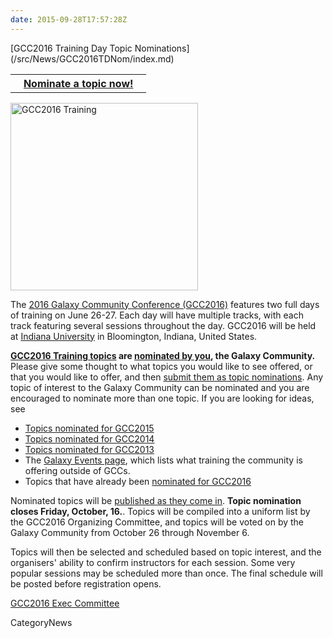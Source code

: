 ```yaml
---
date: 2015-09-28T17:57:28Z
---
```

<div class='newsItemHeader'>[GCC2016 Training Day Topic Nominations](/src/News/GCC2016TDNom/index.md)</div>

<table>
  <tr>
    <th> &nbsp;&nbsp; <a href='http://bit.ly/gcc2016tdnom'>Nominate a topic now!</a> &nbsp;&nbsp; </th>
  </tr>
</table>


<div class='right'><a href='/Events/GCC2016'><img src='/Events/GCC2016/GCC2016LogoFull_big.png' alt='GCC2016 Training' width="300" /></a></div>

The [2016 Galaxy Community Conference (GCC2016)](/src/Events/GCC2016) features two full days of training on June 26-27.  Each 
day will have multiple tracks, with each track featuring several sessions throughout the day.  GCC2016 will be held at [Indiana University](http://indiana.edu) in Bloomington, Indiana, United States.

**[GCC2016 Training topics](/Events/GCC2016/Training) are [nominated by you](http://bit.ly/gcc2016tdnom), the Galaxy Community.** Please give some thought to what topics you would like to see offered, or that you would like to offer, and then [submit them as topic nominations](http://bit.ly/gcc2016tdnom).  Any topic of interest to the Galaxy Community can be nominated and you are encouraged to nominate more than one topic. If you are looking for ideas, see 
* [Topics nominated for GCC2015](http://bit.ly/gcc2015vote)
* [Topics nominated for GCC2014](http://bit.ly/1s6NtMN)
* [Topics nominated for GCC2013](http://bit.ly/1i2j1gN)
* The [Galaxy Events page](/src/Events/index.md), which lists what training the community is offering outside of GCCs.
* Topics that have already been [nominated for GCC2016](/Events/GCC2016/Training#nominated-topics)

Nominated topics will be [published as they come in](/Events/GCC2016/Training#nominated-topics).  **Topic nomination closes Friday, October, 16.**.  Topics will be compiled into a uniform list by the GCC2016 Organizing Committee, and topics will be voted on by the Galaxy Community from October 26 through November 6.

Topics will then be selected and scheduled based on topic interest, and the organisers' ability to confirm instructors for each session.  Some very popular sessions may be scheduled more than once. The final schedule will be posted before registration opens.

[GCC2016 Exec Committee](/Events/GCC2016/Organizers)


CategoryNews
